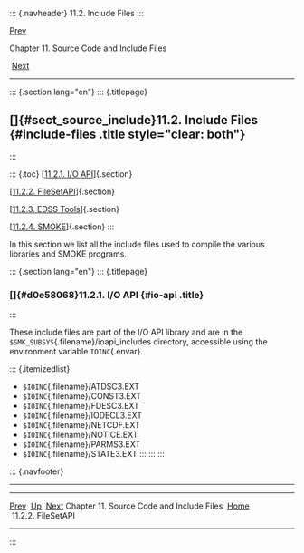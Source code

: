 ::: {.navheader}
11.2. Include Files
:::

[Prev](ch11.html) 

Chapter 11. Source Code and Include Files

 [Next](ch11s02s02.html)

------------------------------------------------------------------------

::: {.section lang="en"}
::: {.titlepage}
<div>

<div>

[]{#sect_source_include}11.2. Include Files {#include-files .title style="clear: both"}
-------------------------------------------

</div>

</div>
:::

::: {.toc}
[[11.2.1. I/O API](ch11s02.html#d0e58068)]{.section}

[[11.2.2. FileSetAPI](ch11s02s02.html)]{.section}

[[11.2.3. EDSS Tools](ch11s02s03.html)]{.section}

[[11.2.4. SMOKE](ch11s02s04.html)]{.section}
:::

In this section we list all the include files used to compile the
various libraries and SMOKE programs.

::: {.section lang="en"}
::: {.titlepage}
<div>

<div>

### []{#d0e58068}11.2.1. I/O API {#io-api .title}

</div>

</div>
:::

These include files are part of the I/O API library and are in the
`$SMK_SUBSYS`{.filename}/ioapi\_includes directory, accessible using the
environment variable `IOINC`{.envar}.

::: {.itemizedlist}
-   `$IOINC`{.filename}/ATDSC3.EXT
-   `$IOINC`{.filename}/CONST3.EXT
-   `$IOINC`{.filename}/FDESC3.EXT
-   `$IOINC`{.filename}/IODECL3.EXT
-   `$IOINC`{.filename}/NETCDF.EXT
-   `$IOINC`{.filename}/NOTICE.EXT
-   `$IOINC`{.filename}/PARMS3.EXT
-   `$IOINC`{.filename}/STATE3.EXT
:::
:::
:::

::: {.navfooter}

------------------------------------------------------------------------

  -------------------------------------------- -------------------- --------------------------
  [Prev](ch11.html)                              [Up](ch11.html)       [Next](ch11s02s02.html)
  Chapter 11. Source Code and Include Files     [Home](index.html)          11.2.2. FileSetAPI
  -------------------------------------------- -------------------- --------------------------
:::
